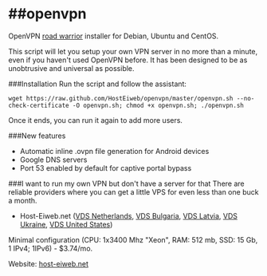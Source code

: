 ##openvpn
=========

OpenVPN [road warrior](https://en.wikipedia.org/wiki/Road_warrior_%28computing%29) installer for Debian, Ubuntu and CentOS.

This script will let you setup your own VPN server in no more than a minute, even if you haven't used OpenVPN before. It has been designed to be as unobtrusive and universal as possible.

###Installation
Run the script and follow the assistant:

`wget https://raw.github.com/HostEiweb/openvpn/master/openvpn.sh --no-check-certificate -O openvpn.sh; chmod +x openvpn.sh; ./openvpn.sh`

Once it ends, you can run it again to add more users.

###New features
- Automatic inline .ovpn file generation for Android devices
- Google DNS servers
- Port 53 enabled by default for captive portal bypass

###I want to run my own VPN but don't have a server for that
There are reliable providers where you can get a little VPS for even less than one buck a month.

- Host-Eiweb.net ([VDS Netherlands](http://host-eiweb.net/vds-netherlands.html), [VDS Bulgaria](http://host-eiweb.net/vds-bulgaria.html), [VDS Latvia](http://host-eiweb.net/vds-latvia.html), [VDS Ukraine](http://host-eiweb.net/vds-ukraine.html), [VDS United States](http://host-eiweb.net/vds-usa.html))

Minimal configuration (CPU: 1x3400 Mhz "Xeon", RAM: 512 mb, SSD: 15 Gb, 1 IPv4; 1IPv6) - $3.74/mo.

Website: [host-eiweb.net](http://host-eiweb.net/) 
